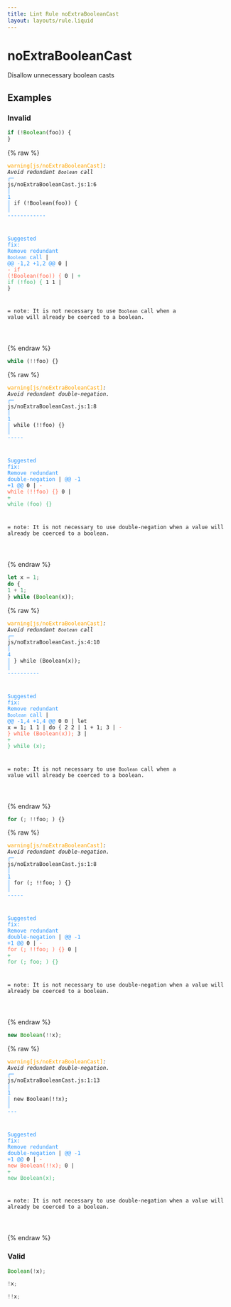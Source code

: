 ```yaml
---
title: Lint Rule noExtraBooleanCast
layout: layouts/rule.liquid
---
```


# noExtraBooleanCast

Disallow unnecessary boolean casts

## Examples

### Invalid

```jsx
if (!Boolean(foo)) {
}
```

{% raw %}<pre class="language-text"><code class="language-text"><span style="color: Orange;">warning</span><span style="color: Orange;">[</span><span style="color: Orange;">js/noExtraBooleanCast</span><span style="color: Orange;">]</span><em>: </em><em>Avoid redundant `Boolean` call</em>
  <span style="color: rgb(38, 148, 255);">┌</span><span style="color: rgb(38, 148, 255);">─</span> js/noExtraBooleanCast.js:1:6
  <span style="color: rgb(38, 148, 255);">│</span>
<span style="color: rgb(38, 148, 255);">1</span> <span style="color: rgb(38, 148, 255);">│</span> if (!Boolean(foo)) {
  <span style="color: rgb(38, 148, 255);">│</span>      <span style="color: rgb(38, 148, 255);">-</span><span style="color: rgb(38, 148, 255);">-</span><span style="color: rgb(38, 148, 255);">-</span><span style="color: rgb(38, 148, 255);">-</span><span style="color: rgb(38, 148, 255);">-</span><span style="color: rgb(38, 148, 255);">-</span><span style="color: rgb(38, 148, 255);">-</span><span style="color: rgb(38, 148, 255);">-</span><span style="color: rgb(38, 148, 255);">-</span><span style="color: rgb(38, 148, 255);">-</span><span style="color: rgb(38, 148, 255);">-</span><span style="color: rgb(38, 148, 255);">-</span>

<span style="color: rgb(38, 148, 255);">Suggested fix</span><span style="color: rgb(38, 148, 255);">: </span><span style="color: rgb(38, 148, 255);">Remove redundant `Boolean` call</span>
    | <span style="color: rgb(38, 148, 255);">@@ -1,2 +1,2 @@</span>
0   | <span style="color: Tomato;">- </span><span style="color: Tomato;">if (!Boolean(foo)) {</span>
  0 | <span style="color: MediumSeaGreen;">+ </span><span style="color: MediumSeaGreen;">if (!foo) {</span>
1 1 |   }

=  note: It is not necessary to use `Boolean` call when a value will already be coerced to a boolean.

</code></pre>{% endraw %}

```jsx
while (!!foo) {}
```

{% raw %}<pre class="language-text"><code class="language-text"><span style="color: Orange;">warning</span><span style="color: Orange;">[</span><span style="color: Orange;">js/noExtraBooleanCast</span><span style="color: Orange;">]</span><em>: </em><em>Avoid redundant double-negation.</em>
  <span style="color: rgb(38, 148, 255);">┌</span><span style="color: rgb(38, 148, 255);">─</span> js/noExtraBooleanCast.js:1:8
  <span style="color: rgb(38, 148, 255);">│</span>
<span style="color: rgb(38, 148, 255);">1</span> <span style="color: rgb(38, 148, 255);">│</span> while (!!foo) {}
  <span style="color: rgb(38, 148, 255);">│</span>        <span style="color: rgb(38, 148, 255);">-</span><span style="color: rgb(38, 148, 255);">-</span><span style="color: rgb(38, 148, 255);">-</span><span style="color: rgb(38, 148, 255);">-</span><span style="color: rgb(38, 148, 255);">-</span>

<span style="color: rgb(38, 148, 255);">Suggested fix</span><span style="color: rgb(38, 148, 255);">: </span><span style="color: rgb(38, 148, 255);">Remove redundant double-negation</span>
    | <span style="color: rgb(38, 148, 255);">@@ -1 +1 @@</span>
0   | <span style="color: Tomato;">- </span><span style="color: Tomato;">while (!!foo) {}</span>
  0 | <span style="color: MediumSeaGreen;">+ </span><span style="color: MediumSeaGreen;">while (foo) {}</span>

=  note: It is not necessary to use double-negation when a value will already be coerced to a boolean.

</code></pre>{% endraw %}

```jsx
let x = 1;
do {
1 + 1;
} while (Boolean(x));
```

{% raw %}<pre class="language-text"><code class="language-text"><span style="color: Orange;">warning</span><span style="color: Orange;">[</span><span style="color: Orange;">js/noExtraBooleanCast</span><span style="color: Orange;">]</span><em>: </em><em>Avoid redundant `Boolean` call</em>
  <span style="color: rgb(38, 148, 255);">┌</span><span style="color: rgb(38, 148, 255);">─</span> js/noExtraBooleanCast.js:4:10
  <span style="color: rgb(38, 148, 255);">│</span>
<span style="color: rgb(38, 148, 255);">4</span> <span style="color: rgb(38, 148, 255);">│</span> } while (Boolean(x));
  <span style="color: rgb(38, 148, 255);">│</span>          <span style="color: rgb(38, 148, 255);">-</span><span style="color: rgb(38, 148, 255);">-</span><span style="color: rgb(38, 148, 255);">-</span><span style="color: rgb(38, 148, 255);">-</span><span style="color: rgb(38, 148, 255);">-</span><span style="color: rgb(38, 148, 255);">-</span><span style="color: rgb(38, 148, 255);">-</span><span style="color: rgb(38, 148, 255);">-</span><span style="color: rgb(38, 148, 255);">-</span><span style="color: rgb(38, 148, 255);">-</span>

<span style="color: rgb(38, 148, 255);">Suggested fix</span><span style="color: rgb(38, 148, 255);">: </span><span style="color: rgb(38, 148, 255);">Remove redundant `Boolean` call</span>
    | <span style="color: rgb(38, 148, 255);">@@ -1,4 +1,4 @@</span>
0 0 |   let x = 1;
1 1 |   do {
2 2 |   1 + 1;
3   | <span style="color: Tomato;">- </span><span style="color: Tomato;">} while (Boolean(x));</span>
  3 | <span style="color: MediumSeaGreen;">+ </span><span style="color: MediumSeaGreen;">} while (x);</span>

=  note: It is not necessary to use `Boolean` call when a value will already be coerced to a boolean.

</code></pre>{% endraw %}

```jsx
for (; !!foo; ) {}
```

{% raw %}<pre class="language-text"><code class="language-text"><span style="color: Orange;">warning</span><span style="color: Orange;">[</span><span style="color: Orange;">js/noExtraBooleanCast</span><span style="color: Orange;">]</span><em>: </em><em>Avoid redundant double-negation.</em>
  <span style="color: rgb(38, 148, 255);">┌</span><span style="color: rgb(38, 148, 255);">─</span> js/noExtraBooleanCast.js:1:8
  <span style="color: rgb(38, 148, 255);">│</span>
<span style="color: rgb(38, 148, 255);">1</span> <span style="color: rgb(38, 148, 255);">│</span> for (; !!foo; ) {}
  <span style="color: rgb(38, 148, 255);">│</span>        <span style="color: rgb(38, 148, 255);">-</span><span style="color: rgb(38, 148, 255);">-</span><span style="color: rgb(38, 148, 255);">-</span><span style="color: rgb(38, 148, 255);">-</span><span style="color: rgb(38, 148, 255);">-</span>

<span style="color: rgb(38, 148, 255);">Suggested fix</span><span style="color: rgb(38, 148, 255);">: </span><span style="color: rgb(38, 148, 255);">Remove redundant double-negation</span>
    | <span style="color: rgb(38, 148, 255);">@@ -1 +1 @@</span>
0   | <span style="color: Tomato;">- </span><span style="color: Tomato;">for (; !!foo; ) {}</span>
  0 | <span style="color: MediumSeaGreen;">+ </span><span style="color: MediumSeaGreen;">for (; foo; ) {}</span>

=  note: It is not necessary to use double-negation when a value will already be coerced to a boolean.

</code></pre>{% endraw %}

```jsx
new Boolean(!!x);
```

{% raw %}<pre class="language-text"><code class="language-text"><span style="color: Orange;">warning</span><span style="color: Orange;">[</span><span style="color: Orange;">js/noExtraBooleanCast</span><span style="color: Orange;">]</span><em>: </em><em>Avoid redundant double-negation.</em>
  <span style="color: rgb(38, 148, 255);">┌</span><span style="color: rgb(38, 148, 255);">─</span> js/noExtraBooleanCast.js:1:13
  <span style="color: rgb(38, 148, 255);">│</span>
<span style="color: rgb(38, 148, 255);">1</span> <span style="color: rgb(38, 148, 255);">│</span> new Boolean(!!x);
  <span style="color: rgb(38, 148, 255);">│</span>             <span style="color: rgb(38, 148, 255);">-</span><span style="color: rgb(38, 148, 255);">-</span><span style="color: rgb(38, 148, 255);">-</span>

<span style="color: rgb(38, 148, 255);">Suggested fix</span><span style="color: rgb(38, 148, 255);">: </span><span style="color: rgb(38, 148, 255);">Remove redundant double-negation</span>
    | <span style="color: rgb(38, 148, 255);">@@ -1 +1 @@</span>
0   | <span style="color: Tomato;">- </span><span style="color: Tomato;">new Boolean(!!x);</span>
  0 | <span style="color: MediumSeaGreen;">+ </span><span style="color: MediumSeaGreen;">new Boolean(x);</span>

=  note: It is not necessary to use double-negation when a value will already be coerced to a boolean.

</code></pre>{% endraw %}

### Valid

```jsx
Boolean(!x);
```

```jsx
!x;
```

```jsx
!!x;
```

